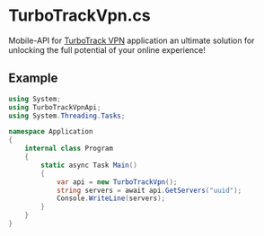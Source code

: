 # TurboTrackVpn.cs
Mobile-API for [TurboTrack VPN](https://play.google.com/store/apps/details?id=com.turbotrackvpn) application an ultimate solution for unlocking the full potential of your online experience!

## Example
```cs
using System;
using TurboTrackVpnApi;
using System.Threading.Tasks;

namespace Application
{
    internal class Program
    {
        static async Task Main()
        {
            var api = new TurboTrackVpn();
            string servers = await api.GetServers("uuid");
            Console.WriteLine(servers);
        }
    }
}
```
